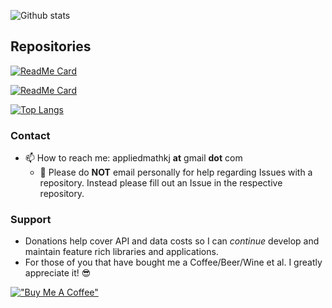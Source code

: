 ![Github stats](https://github-readme-stats.vercel.app/api?username=twopirllc&show_icons=true&count_private=true&theme=vision-friendly-dark&icon_color=ffd95b)

## Repositories

[![ReadMe Card](https://github-readme-stats.vercel.app/api/pin/?username=twopirllc&repo=pandas-ta&theme=vision-friendly-dark&icon_color=ffd95b)](https://github.com/twopirllc/pandas-ta)

[![ReadMe Card](https://github-readme-stats.vercel.app/api/pin/?username=twopirllc&repo=AlphaVantageAPI&theme=vision-friendly-dark&icon_color=ffd95b)](https://github.com/twopirllc/AlphaVantageAPI)

[![Top Langs](https://github-readme-stats.vercel.app/api/top-langs/?username=twopirllc&hide=html&theme=vision-friendly-dark&icon_color=ffd95b)](https://github.com/twopirllc/github-readme-stats)


### Contact
- 📫 How to reach me: appliedmathkj **at** gmail **dot** com
  - 🛑 Please do **NOT** email personally for help regarding Issues with a repository. Instead please fill out an Issue in the respective repository.


### **Support**
- Donations help cover API and data costs so I can _continue_ develop and maintain feature rich libraries and applications.
- For those of you that have bought me a Coffee/Beer/Wine et al. I greatly appreciate it! 😎

[!["Buy Me A Coffee"](https://www.buymeacoffee.com/assets/img/custom_images/orange_img.png)](https://www.buymeacoffee.com/twopirllc)
